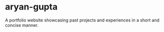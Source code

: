 # aryan-gupta
A portfolio website showcasing past projects and experiences in a short and concise manner. 
